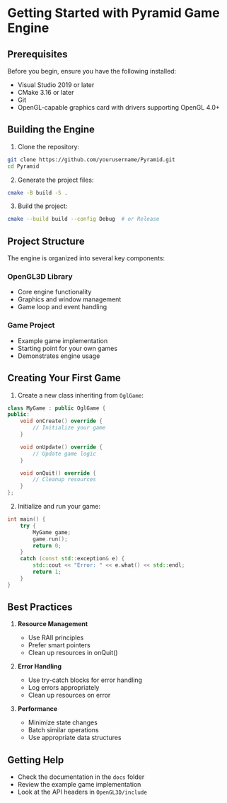 # Getting Started with Pyramid Game Engine

## Prerequisites

Before you begin, ensure you have the following installed:
- Visual Studio 2019 or later
- CMake 3.16 or later
- Git
- OpenGL-capable graphics card with drivers supporting OpenGL 4.0+

## Building the Engine

1. Clone the repository:
```bash
git clone https://github.com/yourusername/Pyramid.git
cd Pyramid
```

2. Generate the project files:
```bash
cmake -B build -S .
```

3. Build the project:
```bash
cmake --build build --config Debug  # or Release
```

## Project Structure

The engine is organized into several key components:

### OpenGL3D Library
- Core engine functionality
- Graphics and window management
- Game loop and event handling

### Game Project
- Example game implementation
- Starting point for your own games
- Demonstrates engine usage

## Creating Your First Game

1. Create a new class inheriting from `OglGame`:
```cpp
class MyGame : public OglGame {
public:
    void onCreate() override {
        // Initialize your game
    }

    void onUpdate() override {
        // Update game logic
    }

    void onQuit() override {
        // Cleanup resources
    }
};
```

2. Initialize and run your game:
```cpp
int main() {
    try {
        MyGame game;
        game.run();
        return 0;
    }
    catch (const std::exception& e) {
        std::cout << "Error: " << e.what() << std::endl;
        return 1;
    }
}
```

## Best Practices

1. **Resource Management**
   - Use RAII principles
   - Prefer smart pointers
   - Clean up resources in onQuit()

2. **Error Handling**
   - Use try-catch blocks for error handling
   - Log errors appropriately
   - Clean up resources on error

3. **Performance**
   - Minimize state changes
   - Batch similar operations
   - Use appropriate data structures

## Getting Help

- Check the documentation in the `docs` folder
- Review the example game implementation
- Look at the API headers in `OpenGL3D/include`
